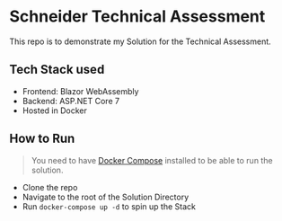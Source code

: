 # Schneider Technical Assessment

This repo is to demonstrate my Solution for the Technical Assessment.

## Tech Stack used

+ Frontend: Blazor WebAssembly
+ Backend: ASP.NET Core 7
+ Hosted in Docker

## How to Run

> You need to have [Docker Compose](https://www.docker.com/products/docker-desktop/) installed to be able to run the solution.

+ Clone the repo
+ Navigate to the root of the Solution Directory
+ Run `docker-compose up -d` to spin up the Stack
